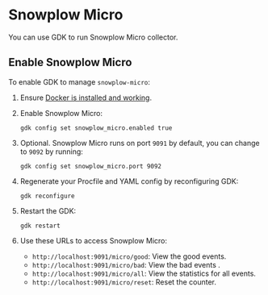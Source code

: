 # Snowplow Micro

You can use GDK to run Snowplow Micro collector.

## Enable Snowplow Micro

To enable GDK to manage `snowplow-micro`:

1. Ensure [Docker is installed and working](https://www.docker.com/get-started).

1. Enable Snowplow Micro:

   ```shell
   gdk config set snowplow_micro.enabled true
   ```

1. Optional. Snowplow Micro runs on port `9091` by default, you can change to `9092` by running:

   ```shell
   gdk config set snowplow_micro.port 9092
   ```

1. Regenerate your Procfile and YAML config by reconfiguring GDK:

   ```shell
   gdk reconfigure
   ```

1. Restart the GDK:

   ```shell
   gdk restart
   ```

1. Use these URLs to access Snowplow Micro:

   - `http://localhost:9091/micro/good`: View the good events.
   - `http://localhost:9091/micro/bad`: View the bad events .
   - `http://localhost:9091/micro/all`: View the statistics for all events.
   - `http://localhost:9091/micro/reset`: Reset the counter.
